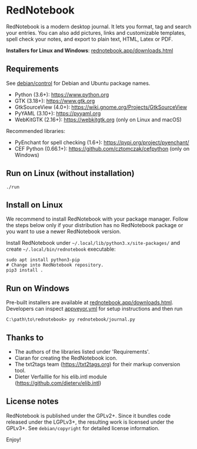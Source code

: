# RedNotebook

RedNotebook is a modern desktop journal. It lets you format, tag and
search your entries. You can also add pictures, links and customizable
templates, spell check your notes, and export to plain text, HTML,
Latex or PDF.


**Installers for Linux and Windows**:
[rednotebook.app/downloads.html](https://www.rednotebook.app/downloads.html)


## Requirements

See [debian/control](debian/control) for Debian and Ubuntu package names.

  * Python (3.6+): https://www.python.org
  * GTK (3.18+): https://www.gtk.org
  * GtkSourceView (4.0+): https://wiki.gnome.org/Projects/GtkSourceView
  * PyYAML (3.10+): https://pyyaml.org
  * WebKitGTK (2.16+): https://webkitgtk.org (only on Linux and macOS)

Recommended libraries:

  * PyEnchant for spell checking (1.6+): https://pypi.org/project/pyenchant/
  * CEF Python (0.66.1+): https://github.com/cztomczak/cefpython (only on Windows)


## Run on Linux (without installation)

    ./run


## Install on Linux

We recommend to install RedNotebook with your package manager. Follow the steps
below only if your distribution has no RedNotebook package or you want to use a
newer RedNotebook version.

Install RedNotebook under `~/.local/lib/python3.x/site-packages/` and
create `~/.local/bin/rednotebook` executable:

    sudo apt install python3-pip
    # Change into RedNotebook repository.
    pip3 install .


## Run on Windows

Pre-built installers are available at
[rednotebook.app/downloads.html](https://www.rednotebook.app/downloads.html).
Developers can inspect [appveyor.yml](appveyor.yml) for setup instructions and
then run

    C:\path\to\rednotebook> py rednotebook/journal.py


## Thanks to

  * The authors of the libraries listed under 'Requirements'.
  * Ciaran for creating the RedNotebook icon.
  * The txt2tags team (https://txt2tags.org) for their markup conversion tool.
  * Dieter Verfaillie for his elib.intl module
    (https://github.com/dieterv/elib.intl)


## License notes

RedNotebook is published under the GPLv2+. Since it bundles code
released under the LGPLv3+, the resulting work is licensed under the
GPLv3+. See `debian/copyright` for detailed license information.


Enjoy!
